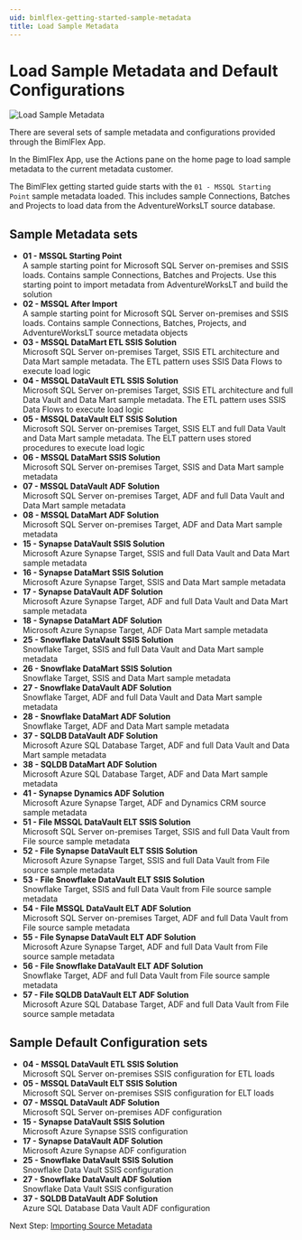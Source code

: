 ```yaml
---
uid: bimlflex-getting-started-sample-metadata
title: Load Sample Metadata
---
```

# Load Sample Metadata and Default Configurations

![Load Sample Metadata](https://www.youtube.com/watch?v=2rL853XpST4?rel=0&autoplay=0 "Load Sample Metadata")

There are several sets of sample metadata and configurations provided through the BimlFlex App.

In the BimlFlex App, use the Actions pane on the home page to load sample metadata to the current metadata customer.

The BimlFlex getting started guide starts with the `01 - MSSQL Starting Point` sample metadata loaded. This includes sample Connections, Batches and Projects to load data from the AdventureWorksLT source database.

## Sample Metadata sets

* **01 - MSSQL Starting Point**  
    A sample starting point for Microsoft SQL Server on-premises and SSIS loads. Contains sample Connections, Batches and Projects. Use this starting point to import metadata from AdventureWorksLT and build the solution
* **02 - MSSQL After Import**  
    A sample starting point for Microsoft SQL Server on-premises and SSIS loads. Contains sample Connections, Batches, Projects, and AdventureWorksLT source metadata objects
* **03 - MSSQL DataMart ETL SSIS Solution**  
    Microsoft SQL Server on-premises Target, SSIS ETL architecture and Data Mart sample metadata. The ETL pattern uses SSIS Data Flows to execute load logic
* **04 - MSSQL DataVault ETL SSIS Solution**  
    Microsoft SQL Server on-premises Target, SSIS ETL architecture and full Data Vault and Data Mart sample metadata. The ETL pattern uses SSIS Data Flows to execute load logic
* **05 - MSSQL DataVault ELT SSIS Solution**  
    Microsoft SQL Server on-premises Target, SSIS ELT and full Data Vault and Data Mart sample metadata. The ELT pattern uses stored procedures to execute load logic
* **06 - MSSQL DataMart SSIS Solution**  
    Microsoft SQL Server on-premises Target, SSIS and Data Mart sample metadata
* **07 - MSSQL DataVault ADF Solution**  
    Microsoft SQL Server on-premises Target, ADF and full Data Vault and Data Mart sample metadata
* **08 - MSSQL DataMart ADF Solution**  
    Microsoft SQL Server on-premises Target, ADF and Data Mart sample metadata
* **15 - Synapse DataVault SSIS Solution**  
    Microsoft Azure Synapse Target, SSIS and full Data Vault and Data Mart sample metadata
* **16 - Synapse DataMart SSIS Solution**  
    Microsoft Azure Synapse Target, SSIS and Data Mart sample metadata
* **17 - Synapse DataVault ADF Solution**  
    Microsoft Azure Synapse Target, ADF and full Data Vault and Data Mart sample metadata
* **18 - Synapse DataMart ADF Solution**  
    Microsoft Azure Synapse Target, ADF Data Mart sample metadata
* **25 - Snowflake DataVault SSIS Solution**  
    Snowflake Target, SSIS and full Data Vault and Data Mart sample metadata
* **26 - Snowflake DataMart SSIS Solution**  
    Snowflake Target, SSIS and Data Mart sample metadata
* **27 - Snowflake DataVault ADF Solution**  
    Snowflake Target, ADF and full Data Vault and Data Mart sample metadata
* **28 - Snowflake DataMart ADF Solution**  
    Snowflake Target, ADF and Data Mart sample metadata
* **37 - SQLDB DataVault ADF Solution**  
    Microsoft Azure SQL Database Target, ADF and full Data Vault and Data Mart sample metadata
* **38 - SQLDB DataMart ADF Solution**  
    Microsoft Azure SQL Database Target, ADF and Data Mart sample metadata
* **41 - Synapse Dynamics ADF Solution**  
    Microsoft Azure Synapse Target, ADF and Dynamics CRM source sample metadata
* **51 - File MSSQL DataVault ELT SSIS Solution**  
    Microsoft SQL Server on-premises Target, SSIS and full Data Vault from File source sample metadata
* **52 - File Synapse DataVault ELT SSIS Solution**  
    Microsoft Azure Synapse Target, SSIS and full Data Vault from File source sample metadata
* **53 - File Snowflake DataVault ELT SSIS Solution**  
    Snowflake Target, SSIS and full Data Vault from File source sample metadata
* **54 - File MSSQL DataVault ELT ADF Solution**  
    Microsoft SQL Server on-premises Target, ADF and full Data Vault from File source sample metadata
* **55 - File Synapse DataVault ELT ADF Solution**  
    Microsoft Azure Synapse Target, ADF and full Data Vault from File source sample metadata
* **56 - File Snowflake DataVault ELT ADF Solution**  
    Snowflake Target, ADF and full Data Vault from File source sample metadata
* **57 - File SQLDB DataVault ELT ADF Solution**  
    Microsoft Azure SQL Database Target, ADF and full Data Vault from File source sample metadata

## Sample Default Configuration sets

* **04 - MSSQL DataVault ETL SSIS Solution**  
    Microsoft SQL Server on-premises SSIS configuration for ETL loads
* **05 - MSSQL DataVault ELT SSIS Solution**  
    Microsoft SQL Server on-premises SSIS configuration for ELT loads
* **07 - MSSQL DataVault ADF Solution**  
    Microsoft SQL Server on-premises ADF configuration
* **15 - Synapse DataVault SSIS Solution**  
    Microsoft Azure Synapse SSIS configuration
* **17 - Synapse DataVault ADF Solution**  
    Microsoft Azure Synapse ADF configuration
* **25 - Snowflake DataVault SSIS Solution**  
    Snowflake Data Vault SSIS configuration
* **27 - Snowflake DataVault ADF Solution**  
    Snowflake Data Vault SSIS configuration
* **37 - SQLDB DataVault ADF Solution**  
    Azure SQL Database Data Vault ADF configuration

Next Step: [Importing Source Metadata](xref:bimlflex-getting-started-importing-source-metadata)
